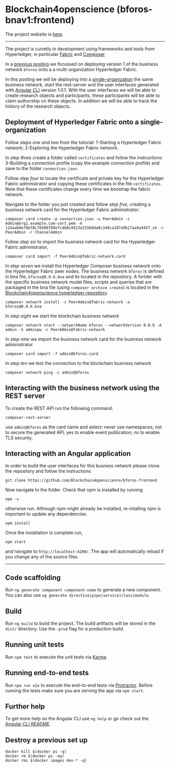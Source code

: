 # Blockchain4openscience (bforos-bnav1:frontend)

The project website is [here](http://blockchain4openscience.com/#home).

-----
The project is curretly in development using frameworks and tools from Hyperledger, in particular [Fabric](https://hyperledger-fabric.readthedocs.io/en/release-1.1/) and [Composer](https://hyperledger.github.io/composer/latest/introduction/introduction)  

In a [previous posting](https://github.com/Blockchain4openscience/hyperledger) we focussed on deploying version 1 of the business network `bforos` onto a a multi-organization Hyperledger Fabric.

In this posting we will be deploying into a [single-organization](https://hyperledger.github.io/composer/latest/tutorials/deploy-to-fabric-single-org) the same business network, start the rest-server and the user interfaces generated with [Angular CLI](https://github.com/angular/angular-cli) version 1.0.1. With the user interfaces we will be able to create research objects and participants, these participants will be able to claim authorship on these objects. In addition we will be able to track the history of the research objects.

## Deployment of Hyperledger Fabric onto a single-organization  

Follow *steps one and two* from the tutorial: 1-Starting a Hyperledger Fabric network; 2-Exploring the Hyperledger Fabric network.

In *step three* create a folder called `certificates` and follow the instructions:
3-Building a connection profile (copy the example connection profile) and save to the folder `connection.json`.

Follow *step four* to locate the certificate and private key for the Hyperledger Fabric administrator and copying these certificates in the file `certificates`. Note that these certificates change every time we boostrap the fabric network.

Navigate to the folder you just created and follow *step five*, creating a business network card for the Hyperledger Fabric administrator:
`````
composer card create -p connection.json -u PeerAdmin -c Admin@org1.example.com-cert.pem -k 114aab0e76bf0c78308f89efc4b8c9423e31568da0c340ca187a9b17aa9a4457_sk -r PeerAdmin -r ChannelAdmin
`````
Follow *step six* to import the business network card for the Hyperledger Fabric administrator,
`````
composer card import -f PeerAdmin@fabric-network.card
`````
In *step seven* we install the Hyperledger Composer business network onto the Hyperledger Fabric peer nodes. The business network `bforos` is defined in bna file, `bforos@0.0.6.bna` and its located in the repository. A forlder with the specific business network model files, scripts and queries that are packaged in the bna file (using `composer archive create`) is located in the [Blockchain4openscience hyperledger repository](https://github.com/Blockchain4openscience/hyperledger). 
`````
composer network install -c PeerAdmin@fabric-network -a bforos@0.0.6.bna
`````
In *step eight* we start the blockchain business network
`````
composer network start --networkName bforos --networkVersion 0.0.6 -A admin -S adminpw -c PeerAdmin@fabric-network
`````
In *step nine* we import the business network card for the business network administrator
`````
composer card import -f admin@bforos.card
`````
In *step ten* we test the connection to the blockchain business network
`````
composer network ping -c admin@bforos
`````
## Interacting with the business network using the REST server

To create the REST API run the following command: 
`````
composer-rest-server
`````
use `admin@bforos` as the card name and select: never use namespaces; not to secure the generated API; yes to enable event publication; no to enable TLS security.

## Interacting with an Angular application

In order to build the user interfaces for this busness network please clone the repository and follow the instructions

`````
git clone https://github.com/Blockchain4openscience/bforos-frontend
`````
Now navigate to the folder. Check that npm is installed by running
`````
npm -v
`````
otherwise run. Although npm might already be installed, re-intalling npm is important to update any dependencies.
`````
npm install
`````
Once the installation is complete run,
`````
npm start
`````
and navigate to `http://localhost:4200/`. The app will automatically reload if you change any of the source files. 

-----

## Code scaffolding

Run `ng generate component component-name` to generate a new component. You can also use `ng generate directive|pipe|service|class|module`.

## Build

Run `ng build` to build the project. The build artifacts will be stored in the `dist/` directory. Use the `-prod` flag for a production build.

## Running unit tests

Run `npm test` to execute the unit tests via [Karma](https://karma-runner.github.io).

## Running end-to-end tests

Run `npm run e2e` to execute the end-to-end tests via [Protractor](http://www.protractortest.org/).
Before running the tests make sure you are serving the app via `npm start`.

## Further help

To get more help on the Angular CLI use `ng help` or go check out the [Angular CLI README](https://github.com/angular/angular-cli/blob/master/README.md).

## Destroy a previous set up
`````
docker kill $(docker ps -q)
docker rm $(docker ps -aq)
docker rmi $(docker images dev-* -q)
`````
